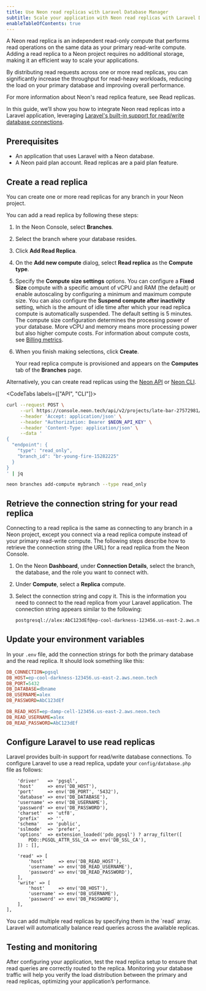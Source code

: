 ```yaml
---
title: Use Neon read replicas with Laravel Database Manager
subtitle: Scale your application with Neon read replicas with Laravel Database Manager
enableTableOfContents: true
---
```


A Neon read replica is an independent read-only compute that performs read operations on the same data as your primary read-write compute. Adding a read replica to a Neon project requires no additional storage, making it an efficient way to scale your applications.

By distributing read requests across one or more read replicas, you can significantly increase the throughput for read-heavy workloads, reducing the load on your primary database and improving overall performance.

For more information about Neon's read replica feature, see Read replicas.

In this guide, we’ll show you how to integrate Neon read replicas into a Laravel application, leveraging [Laravel's built-in support for read/write database connections](https://laravel.com/docs/4.2/database#read-write-connections).

## Prerequisites

- An application that uses Laravel with a Neon database.
- A Neon paid plan account. Read replicas are a paid plan feature.

## Create a read replica

You can create one or more read replicas for any branch in your Neon project.

You can add a read replica by following these steps:

1. In the Neon Console, select **Branches**.
2. Select the branch where your database resides.
3. Click **Add Read Replica**.
4. On the **Add new compute** dialog, select **Read replica** as the **Compute type**.
5. Specify the **Compute size settings** options. You can configure a **Fixed Size** compute with a specific amount of vCPU and RAM (the default) or enable autoscaling by configuring a minimum and maximum compute size. You can also configure the **Suspend compute after inactivity** setting, which is the amount of idle time after which your read replica compute is automatically suspended. The default setting is 5 minutes.
   <Admonition type="note">
   The compute size configuration determines the processing power of your database. More vCPU and memory means more processing power but also higher compute costs. For information about compute costs, see [Billing metrics](/docs/introduction/billing).
   </Admonition>
6. When you finish making selections, click **Create**.

   Your read replica compute is provisioned and appears on the **Computes** tab of the **Branches** page.

Alternatively, you can create read replicas using the [Neon API](https://api-docs.neon.tech/reference/createprojectendpoint) or [Neon CLI](/docs/reference/cli-branches#create).

<CodeTabs labels={["API", "CLI"]}>

```bash
curl --request POST \
     --url https://console.neon.tech/api/v2/projects/late-bar-27572981/endpoints \
     --header 'Accept: application/json' \
     --header "Authorization: Bearer $NEON_API_KEY" \
     --header 'Content-Type: application/json' \
     --data '
{
  "endpoint": {
    "type": "read_only",
    "branch_id": "br-young-fire-15282225"
  }
}
' | jq
```

```bash
neon branches add-compute mybranch --type read_only
```

## Retrieve the connection string for your read replica

Connecting to a read replica is the same as connecting to any branch in a Neon project, except you connect via a read replica compute instead of your primary read-write compute. The following steps describe how to retrieve the connection string (the URL) for a read replica from the Neon Console.

1. On the Neon **Dashboard**, under **Connection Details**, select the branch, the database, and the role you want to connect with.
1. Under **Compute**, select a **Replica** compute.
1. Select the connection string and copy it. This is the information you need to connect to the read replica from your Laravel application. The connection string appears similar to the following:

   ```bash shouldWrap
   postgresql://alex:AbC123dEf@ep-cool-darkness-123456.us-east-2.aws.neon.tech/dbname
   ```

## Update your environment variables

In your `.env` file, add the connection strings for both the primary database and the read replica. It should look something like this:

```ini
DB_CONNECTION=pgsql
DB_HOST=ep-cool-darkness-123456.us-east-2.aws.neon.tech
DB_PORT=5432
DB_DATABASE=dbname
DB_USERNAME=alex
DB_PASSWORD=AbC123dEf

DB_READ_HOST=ep-damp-cell-123456.us-east-2.aws.neon.tech
DB_READ_USERNAME=alex
DB_READ_PASSWORD=AbC123dEf
```

## Configure Laravel to use read replicas

Laravel provides built-in support for read/write database connections. To configure Laravel to use a read replica, update your `config/database.php` file as follows:

```php'pgsql' => [
    'driver'   => 'pgsql',
    'host'     => env('DB_HOST'),
    'port'     => env('DB_PORT', '5432'),
    'database' => env('DB_DATABASE'),
    'username' => env('DB_USERNAME'),
    'password' => env('DB_PASSWORD'),
    'charset'  => 'utf8',
    'prefix'   => '',
    'schema'   => 'public',
    'sslmode'  => 'prefer',
    'options'  => extension_loaded('pdo_pgsql') ? array_filter([
        PDO::PGSQL_ATTR_SSL_CA => env('DB_SSL_CA'),
    ]) : [],

    'read' => [
        'host'     => env('DB_READ_HOST'),
        'username' => env('DB_READ_USERNAME'),
        'password' => env('DB_READ_PASSWORD'),
    ],
    'write' => [
        'host'     => env('DB_HOST'),
        'username' => env('DB_USERNAME'),
        'password' => env('DB_PASSWORD'),
    ],
],
```

<Admonition type="note"> 
You can add multiple read replicas by specifying them in the `read` array. Laravel will automatically balance read queries across the available replicas.
</Admonition>

</CodeTabs>

## Testing and monitoring

After configuring your application, test the read replica setup to ensure that read queries are correctly routed to the replica. Monitoring your database traffic will help you verify the load distribution between the primary and read replicas, optimizing your application’s performance.
